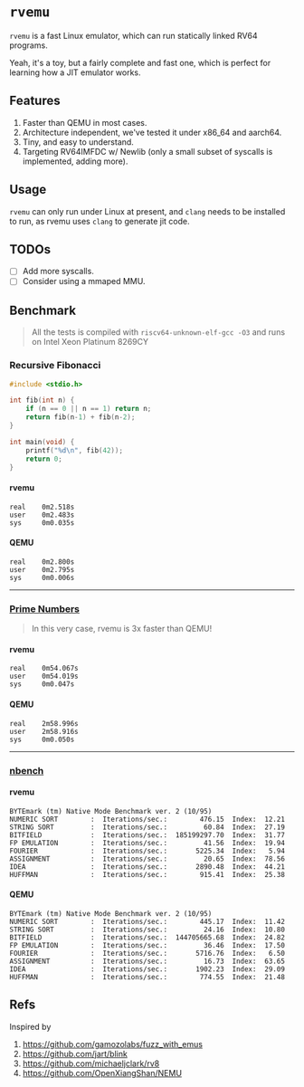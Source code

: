 # `rvemu`

`rvemu` is a fast Linux emulator, which can run statically linked RV64 programs.

Yeah, it's a toy, but a fairly complete and fast one, which is perfect for learning how a JIT emulator works.

## Features

1. Faster than QEMU in most cases.
2. Architecture independent, we've tested it under x86_64 and aarch64.
3. Tiny, and easy to understand.
4. Targeting RV64IMFDC w/ Newlib (only a small subset of syscalls is implemented, adding more).

## Usage

`rvemu` can only run under Linux at present, and `clang` needs to be installed to run, as rvemu uses `clang` to generate jit code.

## TODOs

- [ ] Add more syscalls.
- [ ] Consider using a mmaped MMU.

## Benchmark

> All the tests is compiled with `riscv64-unknown-elf-gcc -O3` and runs on Intel Xeon Platinum 8269CY

### Recursive Fibonacci

```c
#include <stdio.h>

int fib(int n) {
    if (n == 0 || n == 1) return n;
    return fib(n-1) + fib(n-2);
}

int main(void) {
    printf("%d\n", fib(42));
    return 0;
}
```

#### rvemu

```
real    0m2.518s
user    0m2.483s
sys     0m0.035s
```

#### QEMU

```
real    0m2.800s
user    0m2.795s
sys     0m0.006s
```

---

### [Prime Numbers](https://github.com/tsoding/prime-benchmark/blob/master/prime.c)

> In this very case, rvemu is 3x faster than QEMU!

#### rvemu

```
real    0m54.067s
user    0m54.019s
sys     0m0.047s
```

#### QEMU

```
real    2m58.996s
user    2m58.916s
sys     0m0.050s
```

---

### [nbench](https://github.com/nfinit/ansibench/tree/master/nbench)

#### rvemu

```
BYTEmark (tm) Native Mode Benchmark ver. 2 (10/95)
NUMERIC SORT        :  Iterations/sec.:        476.15  Index:  12.21
STRING SORT         :  Iterations/sec.:         60.84  Index:  27.19
BITFIELD            :  Iterations/sec.:  185199297.70  Index:  31.77
FP EMULATION        :  Iterations/sec.:         41.56  Index:  19.94
FOURIER             :  Iterations/sec.:       5225.34  Index:   5.94
ASSIGNMENT          :  Iterations/sec.:         20.65  Index:  78.56
IDEA                :  Iterations/sec.:       2890.48  Index:  44.21
HUFFMAN             :  Iterations/sec.:        915.41  Index:  25.38
```

#### QEMU

```
BYTEmark (tm) Native Mode Benchmark ver. 2 (10/95)
NUMERIC SORT        :  Iterations/sec.:        445.17  Index:  11.42
STRING SORT         :  Iterations/sec.:         24.16  Index:  10.80
BITFIELD            :  Iterations/sec.:  144705665.68  Index:  24.82
FP EMULATION        :  Iterations/sec.:         36.46  Index:  17.50
FOURIER             :  Iterations/sec.:       5716.76  Index:   6.50
ASSIGNMENT          :  Iterations/sec.:         16.73  Index:  63.65
IDEA                :  Iterations/sec.:       1902.23  Index:  29.09
HUFFMAN             :  Iterations/sec.:        774.55  Index:  21.48
```

## Refs

Inspired by

1. https://github.com/gamozolabs/fuzz_with_emus
2. https://github.com/jart/blink
3. https://github.com/michaeljclark/rv8
4. https://github.com/OpenXiangShan/NEMU
